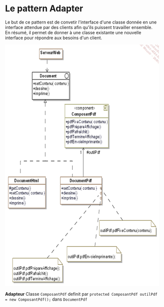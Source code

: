 # Le pattern Adapter
Le but de ce pattern est de convetir l'interface d'une classe donnée en une interface attendue par des clients afin qu'ils puissent travailler ensemble.  
En résumé, il permet de donner à une classe existante une nouvelle interface pour répondre aux besoins d'un client.

![](Img/img1.png)

**Adapteur** Classe `ComposantPdf` definit par `protected ComposantPdf outilPdf = new ComposantPdf();` dans `DocumentPdf`